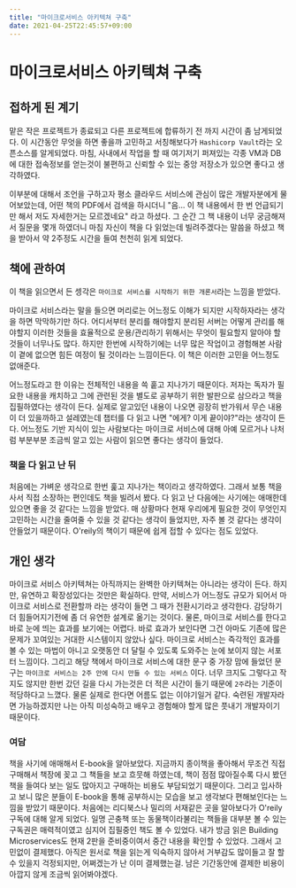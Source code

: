 ```yaml
---
title: "마이크로서비스 아키텍쳐 구축"
date: 2021-04-25T22:45:57+09:00
---
```


# 마이크로서비스 아키텍쳐 구축

## 접하게 된 계기

맡은 작은 프로젝트가 종료되고 다른 프로젝트에 합류하기 전 까지 시간이 좀 남게되었다. 이 시간동안 무엇을 하면 좋을까 고민하고 서칭해보다가 `Hashicorp Vault`라는 오픈소스를 알게되었다. 마침, 사내에서 작업을 할 때 여기저기 퍼져있는 각종 VM과 DB에 대한 접속정보를 얻는것이 불편하고 신뢰할 수 있는 중앙 저장소가 있으면 좋다고 생각하였다.

이부분에 대해서 조언을 구하고자 평소 클라우드 서비스에 관심이 많은 개발자분에게 물어보았는데, 어떤 책의 PDF에서 검색을 하시더니 "음... 이 책 내용에서 한 번 언급되기만 해서 저도 자세한거는 모르겠네요" 라고 하셨다. 그 순간 그 책 내용이 너무 궁금해져서 질문을 몇개 하였더니 마침 자신이 책을 다 읽었는데 빌려주겠다는 말씀을 하셨고 책을 받아서 약 2주정도 시간을 들여 천천히 읽게 되었다.

## 책에 관하여

이 책을 읽으면서 든 셍각은 `마이크로 서비스를 시작하기 위한 개론서`라는 느낌을 받았다.

마이크로 서비스라는 말을 들으면 머리로는 어느정도 이해가 되지만 시작하자라는 생각을 하면 막막하기만 하다. 어디서부터 분리를 해야할지 분리된 서버는 어떻게 관리를 해야할지 이러한 것들을 효율적으로 운용/관리하기 위해서는 무엇이 필요할지 알아야 할 것들이 너무나도 많다. 하지만 한번에 시작하기에는 너무 많은 작업이고 경험해본 사람이 곁에 없으면 힘든 여정이 될 것이라는 느낌이든다. 이 책은 이러한 고민을 어느정도 없애준다.

어느정도라고 한 이유는 전체적인 내용을 쓱 훝고 지나가기 때문이다. 저자는 독자가 필요한 내용을 캐치하고 그에 관련된 것을 별도로 공부하기 위한 발판으로 삼으라고 책을 집필하였다는 생각이 든다. 실제로 알고있던 내용이 나오면 굉장히 반가워서 무슨 내용이 더 있을까하고 설레였는데 챕터를 다 읽고 나면 "에게? 이게 끝이야?"라는 생각이 든다. 어느정도 기반 지식이 있는 사람보다는 마이크로 서비스에 대해 아예 모르거나 나처럼 부분부분 조금씩 알고 있는 사람이 읽으면 좋다는 생각이 들었다.

### 책을 다 읽고 난 뒤

처음에는 가벼운 생각으로 한번 훑고 지나가는 책이라고 생각하였다. 그래서 보통 책을 사서 직접 소장하는 편인데도 책을 빌려서 봤다. 다 읽고 난 다음에는 사기에는 애매한데 있으면 좋을 것 같다는 느낌을 받았다. 매 상황마다 현재 우리에게 필요한 것이 무엇인지 고민하는 시간을 줄여줄 수 있을 것 같다는 생각이 들었지만, 자주 볼 것 같다는 생각이 안들었기 때문이다. O'reily의 책이기 때문에 쉽게 접할 수 있다는 점도 있었다.

## 개인 생각

마이크로 서비스 아키텍쳐는 아직까지는 완벽한 아키텍쳐는 아니라는 생각이 든다. 하지만, 유연하고 확장성있다는 것만은 확실하다. 만약, 서비스가 어느정도 규모가 되어서 마이크로 서비스로 전환할까 라는 생각이 들면 그 때가 전환시기라고 생각한다. 감당하기 더 힘들어지기전에 좀 더 유연한 설계로 옮기는 것이다. 물론, 마이크로 서비스를 한다고 바로 눈에 띄는 효과를 보기에는 어렵다. 바로 효과가 보인다면 그건 아마도 기존에 많은 문제가 꼬여있는 거대한 시스템이지 않았나 싶다. 마이크로 서비스는 즉각적인 효과를 볼 수 있는 마법이 아니고 오랫동안 더 달릴 수 있도록 도와주는 눈에 보이지 않는 서포터 느낌이다. 그리고 해당 책에서 마이크로 서비스에 대한 문구 중 가장 맘에 들었던 문구는 `마이크로 서비스는 2주 안에 다시 만들 수 있는 서비스` 이다. 너무 크지도 그렇다고 작지도 않지만 한번 갔던 길을 다시 가는것은 더 적은 시간이 들기 때문에 `2주`라는 기준이 적당하다고 느꼈다. 물론 실제로 한다면 어름도 없는 이야기일거 같다. 숙련된 개발자라면 가능하겠지만 나는 아직 미성숙하고 배우고 경험해야 할게 많은 풋내기 개발자이기 때문이다.

### 여담

책을 사기에 애매해서 E-book을 알아보았다. 지금까지 종이책을 좋아해서 무조건 직접 구매해서 책장에 꽂고 그 책들을 보고 흐뭇해 하였는데, 책이 점점 많아질수록 다시 봤던 책을 들여다 보는 일도 많아지고 구매하는 비용도 부담되었기 때문이다. 그리고 입사하고 보니 많은 분들이 E-book을 통해 공부하시는 모습을 보고 생각보다 편해보인다는 느낌을 받았기 때문이다. 처음에는 리디북스나 밀리의 서재같은 곳을 알아보다가 O'reily 구독에 대해 알게 되었다. 일명 곤충책 또는 동물책이라불리는 책들을 대부분 볼 수 있는 구독권은 매력적이였고 심지어 집필중인 책도 볼 수 있었다. 내가 방금 읽은 Building Microservices도 현재 2판을 준비중이여서 중간 내용을 확인할 수 있었다. 그래서 고민없이 결제했다. 아직은 원서로 책을 읽는게 익숙하지 않아서 거부감도 많이들고 잘 할 수 있을지 걱정되지만, 어쩌겠는가 난 이미 결제했는걸. 남은 기간동안에 결제한 비용이 아깝지 않게 조금씩 읽어봐야겠다.
